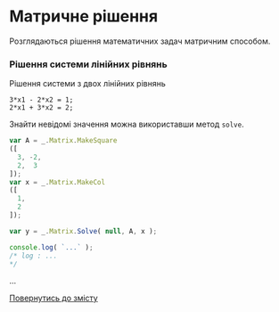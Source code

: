 # Матричне рішення

Розглядаються рішення математичних задач матричним способом.

### Рішення системи лінійних рівнянь

Рішення системи з двох лінійних рівнянь

```
3*x1 - 2*x2 = 1;
2*x1 + 3*x2 = 2;
```

Знайти невідомі значення можна використавши метод `solve`.

```js
var A = _.Matrix.MakeSquare
([
  3, -2,
  2,  3
]);
var x = _.Matrix.MakeCol
([
  1,
  2
]);

var y = _.Matrix.Solve( null, A, x );

console.log( `...` );
/* log : ...
*/
```

...

[Повернутись до змісту](../README.md#Туторіали)
